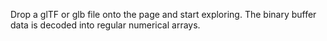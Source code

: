 Drop a glTF or glb file onto the page and start exploring. The binary buffer data is decoded into regular numerical arrays.